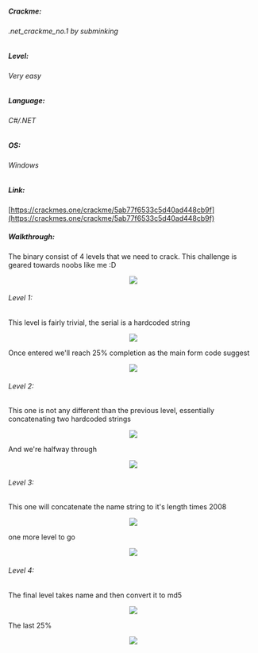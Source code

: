##### Crackme: 
###### .net_crackme_no.1 by subminking

##### Level:
###### Very easy

##### Language:
###### C#/.NET

##### OS:
###### Windows

##### Link:
[https://crackmes.one/crackme/5ab77f6533c5d40ad448cb9f](https://crackmes.one/crackme/5ab77f6533c5d40ad448cb9f)

##### Walkthrough:
The binary consist of 4 levels that we need to crack. This challenge is geared towards noobs like me :D

<p align="center">
  <img src="https://github.com/ihack4falafel/OSEE/blob/master/Crackmes/dotNet/dotnet_crackme_no.1%20by%20subminking/Binary.png">
</p>

###### Level 1:
This level is fairly trivial, the serial is a hardcoded string

<p align="center">
  <img src="https://github.com/ihack4falafel/OSEE/blob/master/Crackmes/dotNet/dotnet_crackme_no.1%20by%20subminking/Level1%20Code.png">
</p>

Once entered we'll reach 25% completion as the main form code suggest

<p align="center">
  <img src="https://github.com/ihack4falafel/OSEE/blob/master/Crackmes/dotNet/dotnet_crackme_no.1%20by%20subminking/Level1%20Final.png">
</p>

###### Level 2:
This one is not any different than the previous level, essentially concatenating two hardcoded strings

<p align="center">
  <img src="https://github.com/ihack4falafel/OSEE/blob/master/Crackmes/dotNet/dotnet_crackme_no.1%20by%20subminking/Level2%20Code.png">
</p>

And we're halfway through

<p align="center">
  <img src="https://github.com/ihack4falafel/OSEE/blob/master/Crackmes/dotNet/dotnet_crackme_no.1%20by%20subminking/Level2%20Final.png">
</p>

###### Level 3:
This one will concatenate the name string to it's length times 2008

<p align="center">
  <img src="https://github.com/ihack4falafel/OSEE/blob/master/Crackmes/dotNet/dotnet_crackme_no.1%20by%20subminking/Level3%20Code.png">
</p>

one more level to go

<p align="center">
  <img src="https://github.com/ihack4falafel/OSEE/blob/master/Crackmes/dotNet/dotnet_crackme_no.1%20by%20subminking/Level3%20Final.png">
</p>

###### Level 4:
The final level takes name and then convert it to md5

<p align="center">
  <img src="https://github.com/ihack4falafel/OSEE/blob/master/Crackmes/dotNet/dotnet_crackme_no.1%20by%20subminking/Level4%20Code.png">
</p>

The last 25%

<p align="center">
  <img src="https://github.com/ihack4falafel/OSEE/blob/master/Crackmes/dotNet/dotnet_crackme_no.1%20by%20subminking/Level4%20Final.png">
</p>
